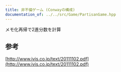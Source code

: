 ```yaml
---
title: 非不偏ゲーム (Conwayの構成)
documentation_of: ../../src/Game/PartisanGame.hpp
---
```

メモ化再帰で2進分数を計算
## 参考
[http://www.ivis.co.jp/text/20111102.pdf](http://www.ivis.co.jp/text/20111102.pdf)